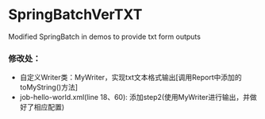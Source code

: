 # SpringBatchVerTXT
Modified SpringBatch in demos to provide txt form outputs
### 修改处：
 - 自定义Writer类：MyWriter，实现txt文本格式输出[调用Report中添加的toMyString()方法]
 - job-hello-world.xml(line 18、60): 添加step2(使用MyWriter进行输出，并做好了相应配置)
